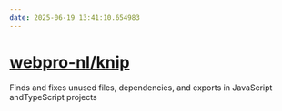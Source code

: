 ```yaml
---
date: 2025-06-19 13:41:10.654983
---
```


# [webpro-nl/knip](https://github.com/webpro-nl/knip)

Finds and fixes unused files, dependencies, and exports in JavaScript andTypeScript projects